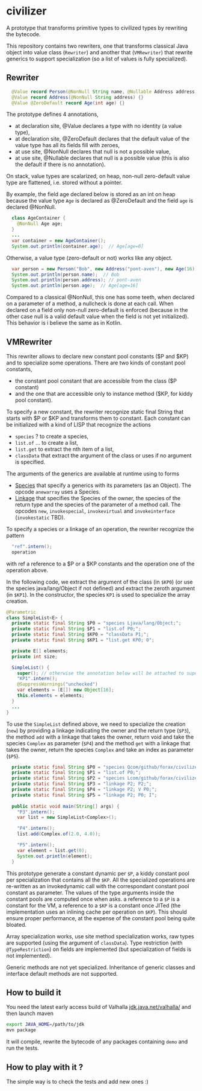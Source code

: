 # civilizer
A prototype that transforms primitive types to civilized types by rewriting the bytecode.

This repository contains two rewriters, one that transforms classical Java object into value class (`Rewriter`)
and another that (`VMRewriter`) that rewrite generics to support specialization (so a list of values is fully specialized).

## Rewriter

```java
  @Value record Person(@NonNull String name, @Nullable Address address, @NonNull Age age) {}
  @Value record Address(@NonNull String address) {}
  @Value @ZeroDefault record Age(int age) {}
```

The prototype defines 4 annotations,
- at declaration site, @Value declares a type with no identity (a value type),
- at declaration site, @ZeroDefault declares that the default value of the value type has all its fields fill with zeroes,
- at use site, @NonNull declares that null is not a possible value,
- at use site, @Nullable declares that null is a possible value (this is also the default if there is no annotation).

On stack, value types are scalarized, on heap, non-null zero-default value type are flattened, i.e. stored without a pointer.

By example, the field age declared below is stored as an int on heap because the value type `Age` is declared as @ZeroDefault and
the field `age` is declared @NonNull. 
```java
  class AgeContainer {
    @NonNull Age age;
  }
  ...
  var container = new AgeContainer();
  System.out.println(container.age);  // Age[age=0]
```

Otherwise, a value type (zero-default or not) works like any object.
```java
  var person = new Person("Bob", new Address("pont-aven"), new Age(16));
  System.out.println(person.name);  // Bob
  System.out.println(person.address); // pont-aven
  System.out.println(person.age);  // Age[age=16]
```

Compared to a classical @NonNull, this one has some teeth, when declared on a parameter of a method, a nullcheck is done at each call. When declared on a field only non-null zero-default is enforced (because in the other case null is a valid default value when the field is not yet initialized).
This behavior is i believe the same as in Kotlin.


## VMRewriter

This rewriter allows to declare new constant pool constants ($P and $KP) and to specialize some operations.
There are two kinds of constant pool constants,
- the constant pool constant that are accessible from the class ($P constant)
- and the one that are accessible only to instance method ($KP, for kiddy pool constant).

To specify a new constant, the rewriter recognize static final String that starts with $P or $KP and
transforms them to constant.
Each constant can be initialized with a kind of LISP that recognize the actions
- `species` <class> <parameter>? to create a species,
- `list.of` <args>... to create a list,
- `list.get` <list> <index> to extract the nth item of a list,
- `classData` <arg> that extract the argument of the class or uses <arg> if no argument is specified. 

The arguments of the generics are available at runtime using to forms
- [Species](src/main/java/com/github/forax/civilizer/vm/Species.java) that specify a generics
  with its parameters (as an Object).
  The opcode `anewarray` uses a Species.
- [Linkage](src/main/java/com/github/forax/civilizer/vm/Linkage.java) that specifies the Species of the owner,
  the species of the return type and the species of the parameter of a method call.
  The opcodes `new`, `invokespecial`, `invokevirtual` and `invokeinterface` (`invokestatic` TBD).

To specify a species or a linkage of an operation, the rewriter recognize the pattern
```java
  "ref".intern();
  operation
```
with ref a reference to a $P or a $KP constants and the operation one of the operation above.

In the following code, we extract the argument of the class (in `$KP0`) (or use the species java/lang/Object 
if not defined) and extract the zeroth argument (in `$KP1`).
In the constructor, the species `KP1` is used to specialize the array creation.
```java
@Parametric
class SimpleList<E> {
  private static final String $P0 = "species Ljava/lang/Object;";
  private static final String $P1 = "list.of P0;";
  private static final String $KP0 = "classData P1;";
  private static final String $KP1 = "list.get KP0; 0";

  private E[] elements;
  private int size;

  SimpleList() {
    super(); // otherwise the annotation below will be attached to super()
    "KP1".intern();
    @SuppressWarnings("unchecked")
    var elements = (E[]) new Object[16];
    this.elements = elements;
  }
  ...
}
```

To use the `SimpleList` defined above, we need to specialize the creation (`new`) by providing a linkage indicating
the owner and the return type (`$P3`), the method `add` with a linkage that takes the owner, return void and take
the species `Complex` as parameter (`$P4`) and the method `get` with a linkage that takes the owner, return the species
`Complex` and take an index as parameter (`$P5`).
```java
  private static final String $P0 = "species Qcom/github/forax/civilizer/demo/Complex;";
  private static final String $P1 = "list.of P0;";
  private static final String $P2 = "species Lcom/github/forax/civilizer/species/ValueSpecializedTest$SimpleList; P1;";
  private static final String $P3 = "linkage P2; P2;";
  private static final String $P4 = "linkage P2; V P0;";
  private static final String $P5 = "linkage P2; P0; I";
  
  public static void main(String[] args) {
    "P3".intern();
    var list = new SimpleList<Complex>();

    "P4".intern();
    list.add(Complex.of(2.0, 4.0));

    "P5".intern();
    var element = list.get(0);
    System.out.println(element);
  }
```

This prototype generate a constant dynamic per `$P`, a kiddy constant pool per specialization that contains
all the `$KP`. 
All the specialized operations are re-written as an invokedynamic call with the correspondant constant pool constant
as parameter.
The values of the type arguments inside the constant pools are computed once when asks. a reference to a `$P` is a constant
for the VM, a reference to a `$KP` is a constant once JITed (the implementation uses an inlining cache per operation on `$KP`).
This should ensure proper performance, at the expense of the constant pool being quite bloated.

Array specialization works, use site method specialization works, raw types are supported (using the argument of `classData`).
Type restriction (with `@TypeRestriction`) on fields are implemented (but specialization of fields is not implemented).

Generic methods are not yet specialized. Inheritance of generic classes and interface default methods are not supported.


## How to build it

You need the latest early access build of Valhalla [jdk.java.net/valhalla/](https://jdk.java.net/valhalla/)
and then launch maven
```bash
export JAVA_HOME=/path/to/jdk
mvn package
```

It will compile, rewrite the bytecode of any packages containing `demo` and run the tests.

## How to play with it ?

The simple way is to check the tests and add new ones :)

